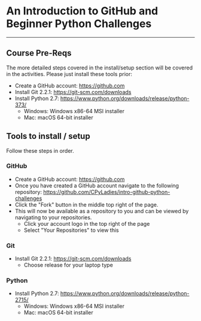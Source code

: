 # An Introduction to GitHub and Beginner Python Challenges
-----------------------

## Course Pre-Reqs
The more detailed steps covered in the install/setup section will be covered in the activities. Please just install these tools prior:

* Create a GitHub account: https://github.com 
* Install Git 2.2.1: https://git-scm.com/downloads
* Install Python 2.7: https://www.python.org/downloads/release/python-373/ 
     * Windows: Windows x86-64 MSI installer 
     * Mac: macOS 64-bit installer 

## Tools to install / setup
Follow these steps in order.

### GitHub
* Create a GitHub account: https://github.com 
* Once you have created a GitHub account navigate to the following repository: https://github.com/CPyLadies/intro-github-python-challenges
* Click the "Fork" button in the middle top right of the page. 
* This will now be available as a repository to you and can be viewed by navigating to your repositories. 
     * Click your account logo in the top right of the page 
     * Select "Your Repositories" to view this
      
### Git
* Install Git 2.2.1: https://git-scm.com/downloads
     * Choose release for your laptop type

### Python
* Install Python 2.7: https://www.python.org/downloads/release/python-2715/ 
     * Windows: Windows x86-64 MSI installer 
     * Mac: macOS 64-bit installer
